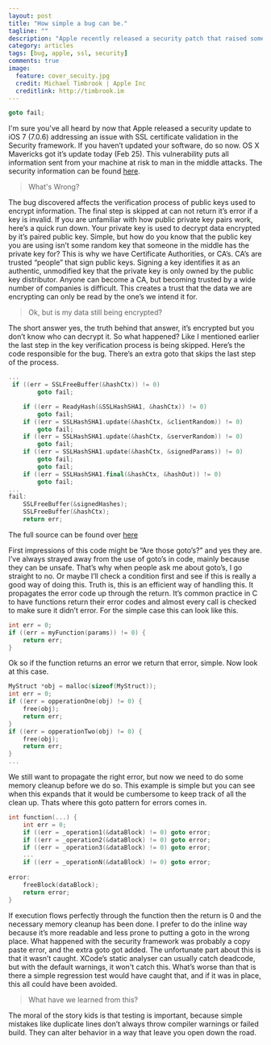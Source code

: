 ```yaml
---
layout: post
title: "How simple a bug can be."
tagline: ""
description: "Apple recently released a security patch that raised some concerns. What was it and what does this mean for you."
category: articles
tags: [bug, apple, ssl, security]
comments: true
image:
  feature: cover_secuity.jpg
  credit: Michael Timbrook | Apple Inc
  creditlink: http://timbrook.im
---
```

```cpp
goto fail;
```
I'm sure you've all heard by now that Apple released a security update to iOS 7 (7.0.6) addressing an issue with SSL certificate validation in the Security framework. If you haven’t updated your software, do so now. OS X Mavericks got it’s update today (Feb 25). This vulnerability puts all information sent from your machine at risk to man in the middle attacks. The security information can be found [here](http://support.apple.com/kb/HT6147).

> What's Wrong?

The bug discovered affects the verification process of public keys used to encrypt information. The final step is skipped at can not return it’s error if a key is invalid. If you are unfamiliar with how public private key pairs work, here’s a quick run down. Your private key is used to decrypt data encrypted by it’s paired public key. Simple, but how do you know that the public key you are using isn’t some random key that someone in the middle has the private key for? This is why we have Certificate Authorities, or CA’s. CA’s are trusted “people” that sign public keys. Signing a key identifies it as an authentic, unmodified key that the private key is only owned by the public key distributor. Anyone can become a CA, but becoming trusted by a wide number of companies is difficult. This creates a trust that the data we are encrypting can only be read by the one’s we intend it for.

> Ok, but is my data still being encrypted?

The short answer yes, the truth behind that answer, it’s encrypted but you don’t know who can decrypt it. So what happened? Like I mentioned earlier the last step in the key verification process is being skipped. Here’s the code responsible for the bug. There’s an extra goto that skips the last step of the process.

```cpp
...
 if ((err = SSLFreeBuffer(&hashCtx)) != 0)
        goto fail;

    if ((err = ReadyHash(&SSLHashSHA1, &hashCtx)) != 0)
        goto fail;
    if ((err = SSLHashSHA1.update(&hashCtx, &clientRandom)) != 0)
        goto fail;
    if ((err = SSLHashSHA1.update(&hashCtx, &serverRandom)) != 0)
        goto fail;
    if ((err = SSLHashSHA1.update(&hashCtx, &signedParams)) != 0)
        goto fail;
        goto fail;
    if ((err = SSLHashSHA1.final(&hashCtx, &hashOut)) != 0)
        goto fail;
...
fail:
    SSLFreeBuffer(&signedHashes);
    SSLFreeBuffer(&hashCtx);
    return err;
```
The full source can be found over [here](http://opensource.apple.com/source/Security/Security-55471/libsecurity_ssl/lib/sslKeyExchange.c)

First impressions of this code might be “Are those goto’s?” and yes they are. I’ve always strayed away from the use of goto’s in code, mainly because they can be unsafe. That’s why when people ask me about goto’s, I go straight to no. Or maybe I’ll check a condition first and see if this is really a good way of doing this. Truth is, this is an efficient way of handling this. It propagates the error code up through the return. It’s common practice in C to have functions return their error codes and almost every call is checked to make sure it didn’t error. For the simple case this can look like this.

```cpp
int err = 0;
if ((err = myFunction(params)) != 0) {
	return err;
}
```

Ok so if the function returns an error we return that error, simple. Now look at this case.

```cpp
MyStruct *obj = malloc(sizeof(MyStruct));
int err = 0;
if ((err = opperationOne(obj) != 0) {
	free(obj);
	return err;
}
if ((err = opperationTwo(obj) != 0) {
	free(obj);
	return err;
}
...
```

We still want to propagate the right error, but now we need to do some memory cleanup before we do so. This example is simple but you can see when this expands that it would be cumbersome to keep track of all the clean up. Thats where this goto pattern for errors comes in.

```cpp
int function(...) {
    int err = 0;
    if ((err = _operation1(&dataBlock) != 0) goto error;
    if ((err = _operation2(&dataBlock) != 0) goto error;
    if ((err = _operation3(&dataBlock) != 0) goto error;
    ...
    if ((err = _operationN(&dataBlock) != 0) goto error;
    
error:
    freeBlock(dataBlock);
    return error; 
}
```
If execution flows perfectly through the function then the return is 0 and the necessary memory cleanup has been done. I prefer to do the inline way because it’s more readable and less prone to putting a goto in the wrong place. What happened with the security framework was probably a copy paste error, and the extra goto got added. The unfortunate part about this is that it wasn’t caught. XCode’s static analyser can usually catch deadcode, but with the default warnings, it won't catch this. What’s worse than that is there a simple regression test would have caught that, and if it was in place, this all could have been avoided.

> What have we learned from this?

The moral of the story kids is that testing is important, because simple mistakes like duplicate lines don’t always throw compiler warnings or failed build. They can alter behavior in a way that leave you open down the road.